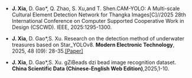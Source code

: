 - <strong>J. Xia</strong>, D. Gao*, Q. Zhao, S. Xu,and T. Shen.CAM-YOLO: A Multi-scale Cultural Element Detection Network for Thangka Images[C]//2025 28th International Conference on Computer Supported Cooperative Work in Design (CSCWD). IEEE, 2025:1295-1300.

- <strong>J. Xia</strong>, D. Gao*,S. Xu. Research on the detection method of underwater treasures based on Star_YOLOv8. <strong>Modern Electronic Technology</strong>, 2025, 48 (09): 28-35.[[Paper]](https://doi.org/10.16652/j.issn.1004-373x.2025.09.005) 

- <strong>J. Xia</strong>, D. Gao*,S. Xu. gZiBeads dzi bead image recognition dataset. <strong>China Scientific Data (Chinese-English Web Edition)</strong>,2025,1-10.
